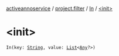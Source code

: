 [activeannoservice](../../index.md) / [project.filter](../index.md) / [In](index.md) / [&lt;init&gt;](./-init-.md)

# &lt;init&gt;

`In(key: `[`String`](https://kotlinlang.org/api/latest/jvm/stdlib/kotlin/-string/index.html)`, value: `[`List`](https://kotlinlang.org/api/latest/jvm/stdlib/kotlin.collections/-list/index.html)`<`[`Any`](https://kotlinlang.org/api/latest/jvm/stdlib/kotlin/-any/index.html)`?>)`